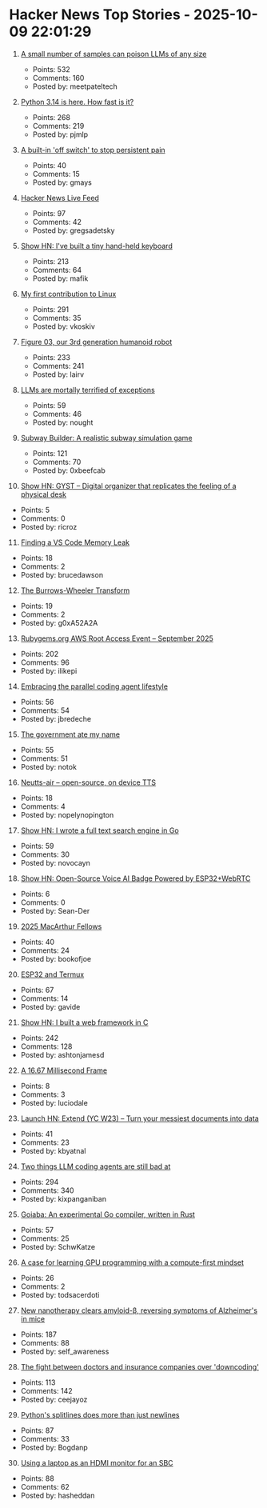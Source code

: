 # Hacker News Top Stories - 2025-10-09 22:01:29

1. [A small number of samples can poison LLMs of any size](https://www.anthropic.com/research/small-samples-poison)
   - Points: 532
   - Comments: 160
   - Posted by: meetpateltech

2. [Python 3.14 is here. How fast is it?](https://blog.miguelgrinberg.com/post/python-3-14-is-here-how-fast-is-it)
   - Points: 268
   - Comments: 219
   - Posted by: pjmlp

3. [A built-in 'off switch' to stop persistent pain](https://penntoday.upenn.edu/news/select-neurons-brainstem-may-hold-key-treating-chronic-pain)
   - Points: 40
   - Comments: 15
   - Posted by: gmays

4. [Hacker News Live Feed](https://jerbear2008.github.io/hn-live/)
   - Points: 97
   - Comments: 42
   - Posted by: gregsadetsky

5. [Show HN: I've built a tiny hand-held keyboard](https://github.com/mafik/keyer)
   - Points: 213
   - Comments: 64
   - Posted by: mafik

6. [My first contribution to Linux](https://vkoskiv.com/first-linux-patch/)
   - Points: 291
   - Comments: 35
   - Posted by: vkoskiv

7. [Figure 03, our 3rd generation humanoid robot](https://www.figure.ai/news/introducing-figure-03)
   - Points: 233
   - Comments: 241
   - Posted by: lairv

8. [LLMs are mortally terrified of exceptions](https://twitter.com/karpathy/status/1976077806443569355)
   - Points: 59
   - Comments: 46
   - Posted by: nought

9. [Subway Builder: A realistic subway simulation game](https://www.subwaybuilder.com/)
   - Points: 121
   - Comments: 70
   - Posted by: 0xbeefcab

10. [Show HN: GYST – Digital organizer that replicates the feeling of a physical desk](https://gyst.fr/)
   - Points: 5
   - Comments: 0
   - Posted by: ricroz

11. [Finding a VS Code Memory Leak](https://randomascii.wordpress.com/2025/10/09/finding-a-vs-code-memory-leak/)
   - Points: 18
   - Comments: 2
   - Posted by: brucedawson

12. [The Burrows-Wheeler Transform](https://sandbox.bio/concepts/bwt)
   - Points: 19
   - Comments: 2
   - Posted by: g0xA52A2A

13. [Rubygems.org AWS Root Access Event – September 2025](https://rubycentral.org/news/rubygems-org-aws-root-access-event-september-2025/)
   - Points: 202
   - Comments: 96
   - Posted by: ilikepi

14. [Embracing the parallel coding agent lifestyle](https://simonwillison.net/2025/Oct/5/parallel-coding-agents/)
   - Points: 56
   - Comments: 54
   - Posted by: jbredeche

15. [The government ate my name](https://slate.com/life/2025/10/passport-name-change-united-states-mexico-spain-immigration.html)
   - Points: 55
   - Comments: 51
   - Posted by: notok

16. [Neutts-air – open-source, on device TTS](https://github.com/neuphonic/neutts-air)
   - Points: 18
   - Comments: 4
   - Posted by: nopelynopington

17. [Show HN: I wrote a full text search engine in Go](https://github.com/wizenheimer/blaze)
   - Points: 59
   - Comments: 30
   - Posted by: novocayn

18. [Show HN: Open-Source Voice AI Badge Powered by ESP32+WebRTC](https://github.com/VapiAI/vapicon-2025-hardware-workshop)
   - Points: 6
   - Comments: 0
   - Posted by: Sean-Der

19. [2025 MacArthur Fellows](https://www.macfound.org/programs/awards/fellows/)
   - Points: 40
   - Comments: 24
   - Posted by: bookofjoe

20. [ESP32 and Termux](https://blog.gavide.dev/blog/esp32-and-termux)
   - Points: 67
   - Comments: 14
   - Posted by: gavide

21. [Show HN: I built a web framework in C](https://github.com/ashtonjamesd/lavandula)
   - Points: 242
   - Comments: 128
   - Posted by: ashtonjamesd

22. [A 16.67 Millisecond Frame](https://koolcodez.com/blog/inside-the-frame/)
   - Points: 8
   - Comments: 3
   - Posted by: luciodale

23. [Launch HN: Extend (YC W23) – Turn your messiest documents into data](https://www.extend.ai/)
   - Points: 41
   - Comments: 23
   - Posted by: kbyatnal

24. [Two things LLM coding agents are still bad at](https://kix.dev/two-things-llm-coding-agents-are-still-bad-at/)
   - Points: 294
   - Comments: 340
   - Posted by: kixpanganiban

25. [Goiaba: An experimental Go compiler, written in Rust](https://github.com/raphamorim/goiaba)
   - Points: 57
   - Comments: 25
   - Posted by: SchwKatze

26. [A case for learning GPU programming with a compute-first mindset](https://themaister.net/blog/2025/10/05/a-case-for-learning-gpu-programming-with-a-compute-first-mindset/)
   - Points: 26
   - Comments: 2
   - Posted by: todsacerdoti

27. [New nanotherapy clears amyloid-β, reversing symptoms of Alzheimer's in mice](https://www.drugtargetreview.com/news/189235/new-nanotherapy-clears-amyloid-%CE%B2-reversing-alzheimers-in-mice/)
   - Points: 187
   - Comments: 88
   - Posted by: self_awareness

28. [The fight between doctors and insurance companies over 'downcoding'](https://www.nbcnews.com/health/health-care/guilty-proven-innocent-fight-doctors-insurance-companies-downcoding-rcna230714)
   - Points: 113
   - Comments: 142
   - Posted by: ceejayoz

29. [Python's splitlines does more than just newlines](https://yossarian.net/til/post/python-s-splitlines-does-a-lot-more-than-just-newlines/)
   - Points: 87
   - Comments: 33
   - Posted by: Bogdanp

30. [Using a laptop as an HDMI monitor for an SBC](https://danielmangum.com/posts/laptop-hdmi-monitor-sbc/)
   - Points: 88
   - Comments: 62
   - Posted by: hasheddan

